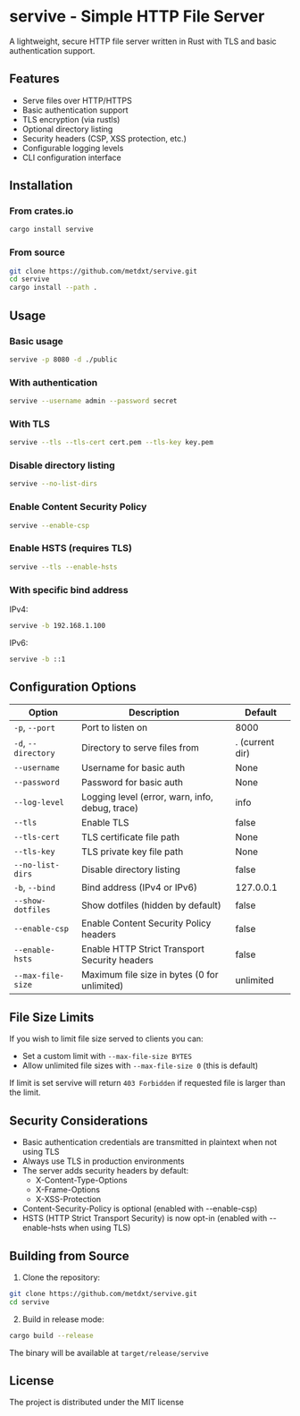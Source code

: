 # servive - Simple HTTP File Server

A lightweight, secure HTTP file server written in Rust with TLS and basic
authentication support.

## Features

- Serve files over HTTP/HTTPS
- Basic authentication support
- TLS encryption (via rustls)
- Optional directory listing
- Security headers (CSP, XSS protection, etc.)
- Configurable logging levels
- CLI configuration interface

## Installation

### From crates.io

```sh
cargo install servive
```

### From source

```sh
git clone https://github.com/metdxt/servive.git
cd servive
cargo install --path .
```

## Usage

### Basic usage

```sh
servive -p 8080 -d ./public
```

### With authentication

```sh
servive --username admin --password secret
```

### With TLS

```sh
servive --tls --tls-cert cert.pem --tls-key key.pem
```

### Disable directory listing

```sh
servive --no-list-dirs
```

### Enable Content Security Policy

```sh
servive --enable-csp
```

### Enable HSTS (requires TLS)

```sh
servive --tls --enable-hsts
```

### With specific bind address

IPv4:
```sh
servive -b 192.168.1.100
```

IPv6:
```sh
servive -b ::1
```

## Configuration Options

| Option              | Description                                     | Default         |
| ------------------- | ----------------------------------------------- | --------------- |
| `-p`, `--port`      | Port to listen on                               | 8000            |
| `-d`, `--directory` | Directory to serve files from                   | . (current dir) |
| `--username`        | Username for basic auth                         | None            |
| `--password`        | Password for basic auth                         | None            |
| `--log-level`       | Logging level (error, warn, info, debug, trace) | info            |
| `--tls`             | Enable TLS                                      | false           |
| `--tls-cert`        | TLS certificate file path                       | None            |
| `--tls-key`         | TLS private key file path                       | None            |
| `--no-list-dirs`    | Disable directory listing                       | false           |
| `-b`, `--bind`      | Bind address (IPv4 or IPv6)                     | 127.0.0.1       |
| `--show-dotfiles`   | Show dotfiles (hidden by default)               | false           |
| `--enable-csp`      | Enable Content Security Policy headers          | false           |
| `--enable-hsts`     | Enable HTTP Strict Transport Security headers   | false           |
| `--max-file-size`   | Maximum file size in bytes (0 for unlimited)    | unlimited       |

## File Size Limits

If you wish to limit file size served to clients you can:
- Set a custom limit with `--max-file-size BYTES`
- Allow unlimited file sizes with `--max-file-size 0` (this is default)

If limit is set servive will return `403 Forbidden` if requested file is larger than the limit.

## Security Considerations

- Basic authentication credentials are transmitted in plaintext when not using
  TLS
- Always use TLS in production environments
- The server adds security headers by default:
  - X-Content-Type-Options
  - X-Frame-Options
  - X-XSS-Protection
- Content-Security-Policy is optional (enabled with --enable-csp)
- HSTS (HTTP Strict Transport Security) is now opt-in (enabled with --enable-hsts when using TLS)

## Building from Source

1. Clone the repository:

```sh
git clone https://github.com/metdxt/servive.git
cd servive
```

2. Build in release mode:

```sh
cargo build --release
```

The binary will be available at `target/release/servive`

## License

The project is distributed under the MIT license
